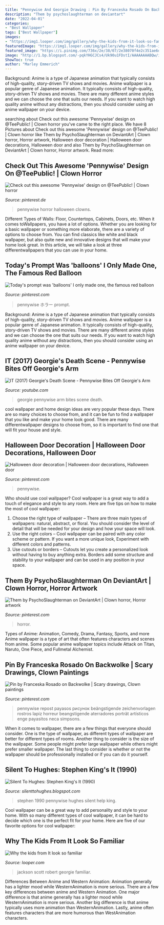 ```yaml
---
title: "Pennywise And Georgie Drawing : Pin By Franceska Rosado On Backwolke"
description: "Them by psychoslaughterman on deviantart"
date: "2022-04-01"
categories:
- "Best Wallpaper"
tags: ["Best Wallpaper"]
images:
- "https://img1.looper.com/img/gallery/why-the-kids-from-it-look-so-familiar/jackson-robert-scott-georgie-1505216312.jpg"
featuredImage: "https://img1.looper.com/img/gallery/why-the-kids-from-it-look-so-familiar/jackson-robert-scott-georgie-1505216312.jpg"
featured_image: "https://i.pinimg.com/736x/2e/38/07/2e38070f4e2c351ae6d70f8a5508a3b9.jpg"
image: "http://1.bp.blogspot.com/-pqkYHGCJCs4/Uk90u1FDstI/AAAAAAAABQw/ixSnQw1-mvM/s1600/stephen-kings-it-pennywise.jpg"
ShowToc: true
author: "Marley Emmerich"
---
```



Background: Anime is a type of Japanese animation that typically consists of high-quality, story-driven TV shows and movies.
Anime wallpaper is a popular genre of Japanese animation. It typically consists of high-quality, story-driven TV shows and movies. There are many different anime styles and we can choose the one that suits our needs. If you want to watch high quality anime without any distractions, then you should consider using an anime wallpaper on your device.

	

		
searching about Check out this awesome &#039;Pennywise&#039; design on @TeePublic! | Clown horror you've came to the right place. We have 8 Pictures about Check out this awesome &#039;Pennywise&#039; design on @TeePublic! | Clown horror like Them by PsychoSlaughterman on DeviantArt | Clown horror, Horror artwork, Halloween door decoration | Halloween door decorations, Halloween door and also Them by PsychoSlaughterman on DeviantArt | Clown horror, Horror artwork. Read more:
		
    
## Check Out This Awesome &#039;Pennywise&#039; Design On @TeePublic! | Clown Horror

<img loading=lazy src="https://i.pinimg.com/736x/51/a8/f5/51a8f5c617b8f5833d49be40d71007c3.jpg" onerror="this.onerror=null;this.src='https://tse1.mm.bing.net/th?id=OIP.Qh-2RM6rdK-HoqB9wfLAbgHaHa&amp;pid=15.1';" alt="Check out this awesome &#039;Pennywise&#039; design on @TeePublic! | Clown horror">

_Source: pinterest.de_

>pennywise horror halloween clowns. 

	

Different Types of Walls: Floor, Countertops, Cabinets, Doors, etc.
When it comes toWallpapers, you have a lot of options. Whether you are looking for a basic wallpaper or something more elaborate, there are a variety of options to choose from. You can find classics like white and black wallpaper, but also quite new and innovative designs that will make your home look great. In this article, we will take a look at three differentwallpapers that you can use in your home.

    
## Today&#039;s Prompt Was &#039;balloons&#039; I Only Made One, The Famous Red Balloon

<img loading=lazy src="https://i.pinimg.com/736x/f9/22/59/f922590b85e6cdbe7241690a1dce4745.jpg" onerror="this.onerror=null;this.src='https://tse3.mm.bing.net/th?id=OIP.fU5X5zi3uHSUlxGfkkaj-gHaHa&amp;pid=15.1';" alt="Today&#039;s prompt was &#039;balloons&#039; I only made one, the famous red balloon">

_Source: pinterest.com_

>pennywise ホラー prompt. 

	

Background: Anime is a type of Japanese animation that typically consists of high-quality, story-driven TV shows and movies.
Anime wallpaper is a popular genre of Japanese animation. It typically consists of high-quality, story-driven TV shows and movies. There are many different anime styles and we can choose the one that suits our needs. If you want to watch high quality anime without any distractions, then you should consider using an anime wallpaper on your device.

    
## IT (2017) Georgie&#039;s Death Scene - Pennywise Bites Off Georgie&#039;s Arm

<img loading=lazy src="https://i.ytimg.com/vi/4fjpjFRVAIc/maxresdefault.jpg" onerror="this.onerror=null;this.src='https://tse3.mm.bing.net/th?id=OIP.0LOq84CpsolsU6o_I4Ht8AHaEK&amp;pid=15.1';" alt="IT (2017) Georgie&#039;s Death Scene - Pennywise Bites Off Georgie&#039;s Arm">

_Source: youtube.com_

>georgie pennywise arm bites scene death. 

	

cool wallpaper and home design ideas are very popular these days. There are so many choices to choose from, and it can be fun to find a wallpaper that you like and make your home look good. There are many differentwallpaper designs to choose from, so it is important to find one that will fit your house and style.

    
## Halloween Door Decoration | Halloween Door Decorations, Halloween Door

<img loading=lazy src="https://i.pinimg.com/736x/0a/a5/e0/0aa5e0e91085a3b08dc398dc7b85649e.jpg" onerror="this.onerror=null;this.src='https://tse2.mm.bing.net/th?id=OIP.onFRBUokC16eJVWAlSh2mwHaJ3&amp;pid=15.1';" alt="Halloween door decoration | Halloween door decorations, Halloween door">

_Source: pinterest.com_

>pennywise. 

	

Who should use cool wallpaper?
Cool wallpaper is a great way to add a touch of elegance and style to any room. Here are five tips on how to make the most of cool wallpaper: 
1) Choose the right type of wallpaper – There are three main types of wallpapers: natural, abstract, or floral. You should consider the level of detail that will be needed for your design and how your space will look. 
2) Use the right colors – Cool wallpaper can be paired with any color scheme or pattern. If you want a more unique look, Experiment with different colors and patterns. 
3) Use cutouts or borders – Cutouts let you create a personalized look without having to buy anything extra. Borders add some structure and stability to your wallpaper and can be used in any position in your space.

    
## Them By PsychoSlaughterman On DeviantArt | Clown Horror, Horror Artwork

<img loading=lazy src="https://i.pinimg.com/736x/41/7f/1a/417f1a38b4878dcfcf2f92027d38916b.jpg" onerror="this.onerror=null;this.src='https://tse2.mm.bing.net/th?id=OIP.62EKUeVBueXf_Qwx-pEKXAHaLd&amp;pid=15.1';" alt="Them by PsychoSlaughterman on DeviantArt | Clown horror, Horror artwork">

_Source: pinterest.com_

>horror. 

	

Types of Anime: Animation, Comedy, Drama, Fantasy, Sports, and more
Anime wallpaper is a type of art that often features characters and scenes from anime. Some popular anime wallpaper topics include Attack on Titan, Naruto, One Piece, and Fullmetal Alchemist.

    
## Pin By Franceska Rosado On Backwolke | Scary Drawings, Clown Paintings

<img loading=lazy src="https://i.pinimg.com/736x/2e/38/07/2e38070f4e2c351ae6d70f8a5508a3b9.jpg" onerror="this.onerror=null;this.src='https://tse1.mm.bing.net/th?id=OIP.oXOQZq01rPWdo0gpg7-yggHaIp&amp;pid=15.1';" alt="Pin by Franceska Rosado on Backwolke | Scary drawings, Clown paintings">

_Source: pinterest.com_

>pennywise repost payasos рисунок beängstigende zeichenvorlagen rostros lapiz horreur beangstigende aterradores porträt artísticos enge payasitos neca simpsons. 

	

When it comes to wallpaper, there are a few things that everyone should consider. One is the type of wallpaper, as different types of wallpaper are better for different types of rooms. Another thing to consider is the size of the wallpaper. Some people might prefer large wallpaper while others might prefer smaller wallpaper. The last thing to consider is whether or not the wallpaper should be professionally installed or if you can do it yourself.

    
## Silent To Hughes: Stephen King&#039;s It (1990)

<img loading=lazy src="http://1.bp.blogspot.com/-pqkYHGCJCs4/Uk90u1FDstI/AAAAAAAABQw/ixSnQw1-mvM/s1600/stephen-kings-it-pennywise.jpg" onerror="this.onerror=null;this.src='https://tse2.mm.bing.net/th?id=OIP.dPfg2ABemhald3QWfrw4EwAAAA&amp;pid=15.1';" alt="Silent To Hughes: Stephen King&#039;s It (1990)">

_Source: silenttohughes.blogspot.com_

>stephen 1990 pennywise hughes silent help king. 

	

Cool wallpaper can be a great way to add personality and style to your home. With so many different types of cool wallpaper, it can be hard to decide which one is the perfect fit for your home. Here are five of our favorite options for cool wallpaper: 

    
## Why The Kids From It Look So Familiar

<img loading=lazy src="https://img1.looper.com/img/gallery/why-the-kids-from-it-look-so-familiar/jackson-robert-scott-georgie-1505216312.jpg" onerror="this.onerror=null;this.src='https://tse3.mm.bing.net/th?id=OIP.1unuUVSlXMrio_jwgEieAQHaEK&amp;pid=15.1';" alt="Why the kids from It look so familiar">

_Source: looper.com_

>jackson scott robert georgie familiar. 

	

Differences Between Anime and Western Animation: Animation generally has a lighter mood while WesternAnimation is more serious.
There are a few key differences between anime and Western Animation. One major difference is that anime generally has a lighter mood while WesternAnimation is more serious. Another big difference is that anime typically uses more animation than WesternAnimation. Lastly, anime often features characters that are more humorous than WestAnimation characters.

